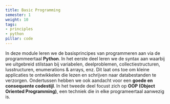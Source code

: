 ```yaml
---
title: Basic Programming
semester: 1
weight: 10
tags:
- principles
- python
pillar: code
---
```


In deze module leren we de basisprincipes van programmeren aan via de programmeertaal **Python**. In het eerste deel leren we de syntax aan waarbij we uitgebreid stilstaan bij variabelen, deelproblemen, collectiestructuren, lusstructuren, enumerations & arrays, enz. Dit laat ons toe om kleine applicaties te ontwikkelen die lezen en schrijven naar databestanden te verzorgen. Ondertussen hebben we ook aandacht voor een **goede en consequente codestijl**. In het tweede deel focust zich op **OOP (Object Oriented Programming)**, een techniek die in elke programeertaal aanwezig is.